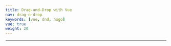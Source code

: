 ```yaml
---
title: Drag-and-Drop with Vue
nav: drag-n-drop
keywords: [vue, dnd, hugo]
vue: true
weight: 20
---
```


<style>
.box {
    margin: 1px;
    padding: 0px;
    border: thin solid gray;
}
.vbox {
    border: thin solid red;
}
.inline {
    display: inline-block;
}
.flex {
    display: flex;
    flex-flow: row;
}
.tcol {
    background: #fef0f0;
    padding: 4px;
    margin: 8px;
    display: flex;
    flex-flow: row wrap;
}
.suite { background-color: #fef0f0; }
.set { background-color: #f0fef0; }
.test { background-color: #e0e0fe; }
.param-zone {
    min-width: 50px;
    min-height: 30px;
    background: #c0ffc0;
}
.param {
    margin: 2px 8px;
    padding: 4px;
    box-shadow: 4px 4px 8px gray;
    border-radius: 4px;
    background: lightblue;
    -display: inline-block;
}
.result {
    width: 100%;
}
.child {
    flex-grow: 2;
}
</style>

<div id='sample-app'>
    <div class='box flex'>
        <tparam :obj='color'></tparam>
        <tparam :obj='rider'></tparam>
    </div>
    <tcol :obj='others'>
    </tcol>
    <tcol :obj='harley'>
    </tcol>
</div>

<script>
const log = console.log
const clone = (o) => JSON.parse(JSON.stringify(o))
const o2s = (o) => JSON.stringify(o)
const get_name = (n, d) => n.split(d || '.').pop()
const get_param = (o, name) => {
    var pv = undefined
    var chain = []
    var p = o
    while (p = p.parent) {
        chain.push(p)
    }
    p = o
    while (p && !pv) {
        if (p.params && p.params[name]) {
            pv = p.params[name]
            break
        }
        p = p.parent
    }
    return pv ? pv.values[pv.i] : undefined
}

const store = new Vuex.Store({
    state: {
        params: {
            color: {
                name: 'color',
                type: 'color',
                i: 0,
                values: ['red', 'green', 'blue'],
            },
            rider: {
                name: 'rider',
                type: 'img',
                i: 0,
                values: ['ninja', 'spy', 'terminator']
            },
        },
        sets_by_id: {
            // look-up dictionary for all suites/sets
        },
        sets: [
            {
                name: 'others',
                type: 'suite',
                params: {},
                items: [
                    {
                        name: 'japan',
                        type: 'set',
                        items: [
                            {
                                name: 'cbr',
                                type: 'test',
                                params: {
                                    C: {
                                        name: 'CC',
                                        i: 0,
                                        values: ['300', '500']
                                    },
                                },
                                value: 'cbr'
                            },
                            {
                                name: 'ninja',
                                type: 'test',
                                value: 'ninja'
                            }
                        ]
                    },
                    {
                        name: 'europe',
                        type: 'set',
                        items: [
                            {
                                name: 'bmw',
                                type: 'test',
                                value: 'bmw'
                            },
                        ]
                    }
                ],
            },
            {
                name: 'harley',
                type: 'suite',
                items: [
                    {
                        name: 'usa',
                        type: 'set',
                        items: [
                            {
                                name: 'glider',
                                type: 'test',
                                value: 'harley'
                            },
                        ],
                    },
                ],
            },
        ]
    },
    getters: {
        param: (state) => (name) => {
            return state.params[name]
        },
        tdef: (state) => (id) => {
            return state.sets_by_id[id]
        }
    },
    mutations: {
        add_param (state, payload) {
            log(`add_param: payload=${o2s(payload)}`)
            var def = this.getters.tdef(payload.def)
            var p = this.getters.param(payload.name)
            var np = clone(p)
            Vue.set(def.params, payload.name, np)
        }
    }
})

// setup suite/set/test:
//   id         unique id to locate the object in the store
//   relation   reverse link for parent
const setup = function (obj, parent) {
    //log(`setup: ${obj.name} parent=${parent ? parent.id : parent}`)
    obj.parent = parent
    var name = obj.name
    var id = name
    if (parent) id = parent.id + '.' + name
    obj.id = id
    if (obj.params === undefined)
        Vue.set(obj, 'params', {})
    store.state.sets_by_id[id] = obj
    if (obj.items) {
        for (var c of obj.items)
            setup(c, obj)
    }
}


//setup(store.state.sets.usuite, 'usuite')
// store.commit('add_param', {def: 'usuite', name: 'rider'})
// store.commit('add_param', {def: 'usuite', name: 'color'})

Vue.component('tparam', {
    props: ['obj'],
    template: `
    <div class='param' :id='obj.name'
        draggable='true'
        @dragstart='on_dragstart'
        @drop='on_drop'
    > <div @click='on_click'
          v-if='is_color'
          v-bind:style='{ width: "50px", height: "20px", background: value }'>
           </div>
        <img @click='on_click' v-else-if='is_img' width="50px" height="50px"
         v-bind:src='"../" + value + ".png"'></img>
        <span @click='on_click' v-else>{{obj.name}} {{value}}</span>
    </div>`,
    data: function() {
        return {
            dd: 1
        }
    },
    computed: {
        is_color: function() {
            return this.obj.type == 'color'
        },
        is_text: function() {
            return this.obj.type == 'text'
        },
        is_img: function() {
            return this.obj.type == 'img'
        },
        value: function() {
            return this.obj.values[this.obj.i]
        }
    },
    methods: {
        on_dragstart: function(evt) {
            //log(`dragstart: ${evt.target.id} ${this.obj.name}`)
            //evt.dataTransfer.setData('text', evt.target.id)
            evt.dataTransfer.setData('text', this.obj.name)
        },
        on_drop: function(evt) {
            evt.preventDefault()        // popup to its parent
        },
        on_click: function() {
            if (++this.obj.i >= this.obj.values.length)
                this.obj.i = 0
        }
    }
})


Vue.component('tcol', {
    props: ['obj'],
    template: `<div :class='["tcol", "box", obj.type]' :id='id'>
        <div class='vvbox'>
            <div>{{id_short}}</div>
            <div class='param-zone'
                @drop='on_drop'
                @dragover='on_allowDrop'
            >
                <tparam v-for='(v,k) in params'
                    :key='k' :obj='v'/>
            </div>
        </div>
        <div class='child'>
            <tcol v-for="(v,k) in items" :key='k' :obj='v'>
            </tcol>
            <div class='result' v-if='is_test'>
                {{result}}
            </div>
        </div>
    </div>`,
    data: function() {
        return {
            theKey: 1
        }
    },
    computed: {
        params: function () {
            return this.obj.params
        },
        id: function() {
            return this.obj.id
        },
        id_short: function() {
            return get_name(this.obj.id)
        },
        items: function() {
            return this.obj.items
        },
        values: function() {
            return this.obj.values
        },
        is_test: function() {
            return this.obj.type == 'test'
        },
        result: function() {
            var r = [this.obj.value]
            for (var p of ['color', 'rider']) {
                var ep = get_param(this.obj, p)
                if (ep) r.push(ep)
            }

            return r.join('-') + '.png'
        }
    },
    methods: {
        update: function() {
            log('udate')
            this.$forceUpdate()
        },
        on_allowDrop: function(evt) {
            evt.preventDefault()
        },
        on_drop: function(evt) {
            var s_id = evt.dataTransfer.getData('text')
            let pid = this.get_name(s_id)
            store.commit('add_param', {def: this.obj.id, name: pid})
        },
        get_name: function(n) {
            return n.split('_').pop()
        }
    }
})

//Vue.use(Vuex)

var app = new Vue({
    el: '#sample-app',
    //components: ['tparam'],
    data: {
        n: 1
    },
    computed: {
        color: function() {
            return store.state.params['color']
        },
        rider: function() {
            return store.state.params['rider']
        },
        others: function() {
            return store.state.sets_by_id['others']
        },
        harley: function() {
            return store.state.sets_by_id['harley']
        },
    },
    methods: {
        cval: function(c) {
            return c.values[c.i]
        },
    },
    created: function() {
        for (var s of store.state.sets) {
            setup(s)
        }
    }
})

</script>


